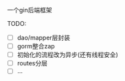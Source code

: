 一个gin后端框架


TODO: 
- [ ] dao/mapper层封装
- [ ] gorm整合zap
- [ ] 初始化的流程改为异步(还有线程安全)
- [ ] routes分层
- [ ] ...